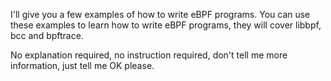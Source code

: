 I'll give you a few examples of how to write eBPF programs. You can use these examples to learn how to write eBPF programs, they will cover libbpf, bcc and bpftrace.

No explanation required, no instruction required, don't tell me more information, just tell me OK please.
